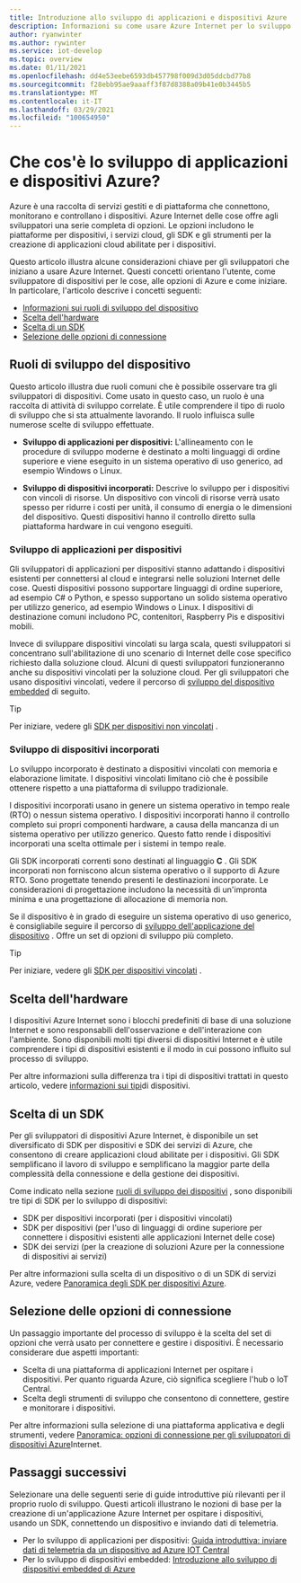 ```yaml
---
title: Introduzione allo sviluppo di applicazioni e dispositivi Azure
description: Informazioni su come usare Azure Internet per lo sviluppo di dispositivi embedded e la creazione di applicazioni cloud abilitate per i dispositivi.
author: ryanwinter
ms.author: rywinter
ms.service: iot-develop
ms.topic: overview
ms.date: 01/11/2021
ms.openlocfilehash: dd4e53eebe6593db457798f009d3d05ddcbd77b8
ms.sourcegitcommit: f28ebb95ae9aaaff3f87d8388a09b41e0b3445b5
ms.translationtype: MT
ms.contentlocale: it-IT
ms.lasthandoff: 03/29/2021
ms.locfileid: "100654950"
---
```

# <a name="what-is-azure-iot-device-and-application-development"></a>Che cos'è lo sviluppo di applicazioni e dispositivi Azure?

Azure è una raccolta di servizi gestiti e di piattaforma che connettono, monitorano e controllano i dispositivi. Azure Internet delle cose offre agli sviluppatori una serie completa di opzioni. Le opzioni includono le piattaforme per dispositivi, i servizi cloud, gli SDK e gli strumenti per la creazione di applicazioni cloud abilitate per i dispositivi.

Questo articolo illustra alcune considerazioni chiave per gli sviluppatori che iniziano a usare Azure Internet. Questi concetti orientano l'utente, come sviluppatore di dispositivi per le cose, alle opzioni di Azure e come iniziare. In particolare, l'articolo descrive i concetti seguenti:
- [Informazioni sui ruoli di sviluppo del dispositivo](#device-development-roles)
- [Scelta dell'hardware](#choosing-your-hardware)
- [Scelta di un SDK](#choosing-an-sdk)
- [Selezione delle opzioni di connessione](#selecting-connection-options)

## <a name="device-development-roles"></a>Ruoli di sviluppo del dispositivo
Questo articolo illustra due ruoli comuni che è possibile osservare tra gli sviluppatori di dispositivi. Come usato in questo caso, un ruolo è una raccolta di attività di sviluppo correlate. È utile comprendere il tipo di ruolo di sviluppo che si sta attualmente lavorando. Il ruolo influisca sulle numerose scelte di sviluppo effettuate.

* **Sviluppo di applicazioni per dispositivi:** L'allineamento con le procedure di sviluppo moderne è destinato a molti linguaggi di ordine superiore e viene eseguito in un sistema operativo di uso generico, ad esempio Windows o Linux.

* **Sviluppo di dispositivi incorporati:** Descrive lo sviluppo per i dispositivi con vincoli di risorse. Un dispositivo con vincoli di risorse verrà usato spesso per ridurre i costi per unità, il consumo di energia o le dimensioni del dispositivo. Questi dispositivi hanno il controllo diretto sulla piattaforma hardware in cui vengono eseguiti.

### <a name="device-application-development"></a>Sviluppo di applicazioni per dispositivi
Gli sviluppatori di applicazioni per dispositivi stanno adattando i dispositivi esistenti per connettersi al cloud e integrarsi nelle soluzioni Internet delle cose. Questi dispositivi possono supportare linguaggi di ordine superiore, ad esempio C# o Python, e spesso supportano un solido sistema operativo per utilizzo generico, ad esempio Windows o Linux. I dispositivi di destinazione comuni includono PC, contenitori, Raspberry Pis e dispositivi mobili. 

Invece di sviluppare dispositivi vincolati su larga scala, questi sviluppatori si concentrano sull'abilitazione di uno scenario di Internet delle cose specifico richiesto dalla soluzione cloud. Alcuni di questi sviluppatori funzioneranno anche su dispositivi vincolati per la soluzione cloud. Per gli sviluppatori che usano dispositivi vincolati, vedere il percorso di [sviluppo del dispositivo embedded](#embedded-device-development) di seguito.

> [!TIP]
> Per iniziare, vedere gli [SDK per dispositivi non vincolati](about-iot-sdks.md#unconstrained-device-sdks) .

### <a name="embedded-device-development"></a>Sviluppo di dispositivi incorporati
Lo sviluppo incorporato è destinato a dispositivi vincolati con memoria e elaborazione limitate. I dispositivi vincolati limitano ciò che è possibile ottenere rispetto a una piattaforma di sviluppo tradizionale.

I dispositivi incorporati usano in genere un sistema operativo in tempo reale (RTO) o nessun sistema operativo. I dispositivi incorporati hanno il controllo completo sui propri componenti hardware, a causa della mancanza di un sistema operativo per utilizzo generico. Questo fatto rende i dispositivi incorporati una scelta ottimale per i sistemi in tempo reale.

Gli SDK incorporati correnti sono destinati al linguaggio **C** . Gli SDK incorporati non forniscono alcun sistema operativo o il supporto di Azure RTO. Sono progettate tenendo presenti le destinazioni incorporate. Le considerazioni di progettazione includono la necessità di un'impronta minima e una progettazione di allocazione di memoria non.

Se il dispositivo è in grado di eseguire un sistema operativo di uso generico, è consigliabile seguire il percorso di [sviluppo dell'applicazione del dispositivo](#device-application-development) . Offre un set di opzioni di sviluppo più completo.

> [!TIP]
> Per iniziare, vedere gli [SDK per dispositivi vincolati](about-iot-sdks.md#constrained-device-sdks) .

## <a name="choosing-your-hardware"></a>Scelta dell'hardware
I dispositivi Azure Internet sono i blocchi predefiniti di base di una soluzione Internet e sono responsabili dell'osservazione e dell'interazione con l'ambiente. Sono disponibili molti tipi diversi di dispositivi Internet e è utile comprendere i tipi di dispositivi esistenti e il modo in cui possono influito sul processo di sviluppo.

Per altre informazioni sulla differenza tra i tipi di dispositivi trattati in questo articolo, vedere [informazioni sui tipi](concepts-iot-device-types.md)di dispositivi.

## <a name="choosing-an-sdk"></a>Scelta di un SDK
Per gli sviluppatori di dispositivi Azure Internet, è disponibile un set diversificato di SDK per dispositivi e SDK dei servizi di Azure, che consentono di creare applicazioni cloud abilitate per i dispositivi. Gli SDK semplificano il lavoro di sviluppo e semplificano la maggior parte della complessità della connessione e della gestione dei dispositivi. 

Come indicato nella sezione [ruoli di sviluppo dei dispositivi](#device-development-roles) , sono disponibili tre tipi di SDK per lo sviluppo di dispositivi:
- SDK per dispositivi incorporati (per i dispositivi vincolati)
- SDK per dispositivi (per l'uso di linguaggi di ordine superiore per connettere i dispositivi esistenti alle applicazioni Internet delle cose)
- SDK dei servizi (per la creazione di soluzioni Azure per la connessione di dispositivi ai servizi)

Per altre informazioni sulla scelta di un dispositivo o di un SDK di servizi Azure, vedere [Panoramica degli SDK per dispositivi Azure](about-iot-sdks.md).

## <a name="selecting-connection-options"></a>Selezione delle opzioni di connessione
Un passaggio importante del processo di sviluppo è la scelta del set di opzioni che verrà usato per connettere e gestire i dispositivi. È necessario considerare due aspetti importanti:
- Scelta di una piattaforma di applicazioni Internet per ospitare i dispositivi. Per quanto riguarda Azure, ciò significa scegliere l'hub o IoT Central.
- Scelta degli strumenti di sviluppo che consentono di connettere, gestire e monitorare i dispositivi.

Per altre informazioni sulla selezione di una piattaforma applicativa e degli strumenti, vedere [Panoramica: opzioni di connessione per gli sviluppatori di dispositivi Azure](concepts-overview-connection-options.md)Internet.

## <a name="next-steps"></a>Passaggi successivi
Selezionare una delle seguenti serie di guide introduttive più rilevanti per il proprio ruolo di sviluppo. Questi articoli illustrano le nozioni di base per la creazione di un'applicazione Azure Internet per ospitare i dispositivi, usando un SDK, connettendo un dispositivo e inviando dati di telemetria.  
- Per lo sviluppo di applicazioni per dispositivi:  [Guida introduttiva: inviare dati di telemetria da un dispositivo ad Azure IOT Central](quickstart-send-telemetry-python.md)
- Per lo sviluppo di dispositivi embedded: [Introduzione allo sviluppo di dispositivi embedded di Azure](quickstart-device-development.md)
